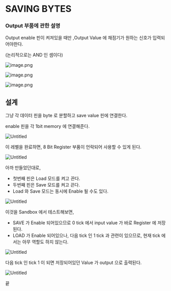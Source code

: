 # SAVING BYTES

### Output 부품에 관한 설명

Output enable 핀이 켜져있을 때만 ,Output Value 에 채점기가 원하는 신호가 입력되어야한다.

(논리적으로는 AND 인 셈이다)

![image.png](SAVING%20BYTES%201bc80ae0869c81c9b1b9f0dcc49e0e05/image.png)

![image.png](SAVING%20BYTES%201bc80ae0869c81c9b1b9f0dcc49e0e05/image%201.png)

![image.png](SAVING%20BYTES%201bc80ae0869c81c9b1b9f0dcc49e0e05/image%202.png)

## 설계

그냥 각 데이터 핀을 byte 로 분할하고 save value 핀에 연결한다.

enable 핀을 각 1bit memory 에 연결해준다.

![Untitled](SAVING%20BYTES%201bc80ae0869c81c9b1b9f0dcc49e0e05/Untitled.png)

이 레벨을 완료하면, 8 Bit Register 부품이 언락되어 사용할 수 있게 된다.

![Untitled](SAVING%20BYTES%201bc80ae0869c81c9b1b9f0dcc49e0e05/Untitled%201.png)

아까 만들었던대로, 

- 첫번째 핀은 Load 모드를 켜고 끈다.
- 두번째 핀은 Save 모드를 켜고 끈다.
- Load 와 Save 모드는 동시에 Enable 될 수도 있다.

![Untitled](SAVING%20BYTES%201bc80ae0869c81c9b1b9f0dcc49e0e05/Untitled%202.png)

이것을 Sandbox 에서 테스트해보면,

- SAVE 가 Enable 되어있으므로 0 tick 에서 input value 가 바로 Register 에 저장된다.
- LOAD 가 Enable 되어있으나, 다음 tick 인 1 tick 과 관련이 있으므로, 현재 tick 에서는 아무 역할도 하지 않는다.

![Untitled](SAVING%20BYTES%201bc80ae0869c81c9b1b9f0dcc49e0e05/Untitled%203.png)

다음 tick 인 tick 1 이 되면 저장되어있던 Value 가 output 으로 출력된다.

![Untitled](SAVING%20BYTES%201bc80ae0869c81c9b1b9f0dcc49e0e05/Untitled%204.png)

끝